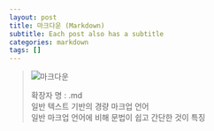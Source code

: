 ```yaml
---
layout: post
title: 마크다운 (Markdown)
subtitle: Each post also has a subtitle
categories: markdown
tags: []
---
```


>![마크다운](https://upload.wikimedia.org/wikipedia/commons/thumb/4/48/Markdown-mark.svg/300px-Markdown-mark.svg.png)<br>
>
>확장자 명 : .md <br>
>일반 텍스트 기반의 경량 마크업 언어<br>
>일반 마크업 언어에 비해 문법이 쉽고 간단한 것이 특징
